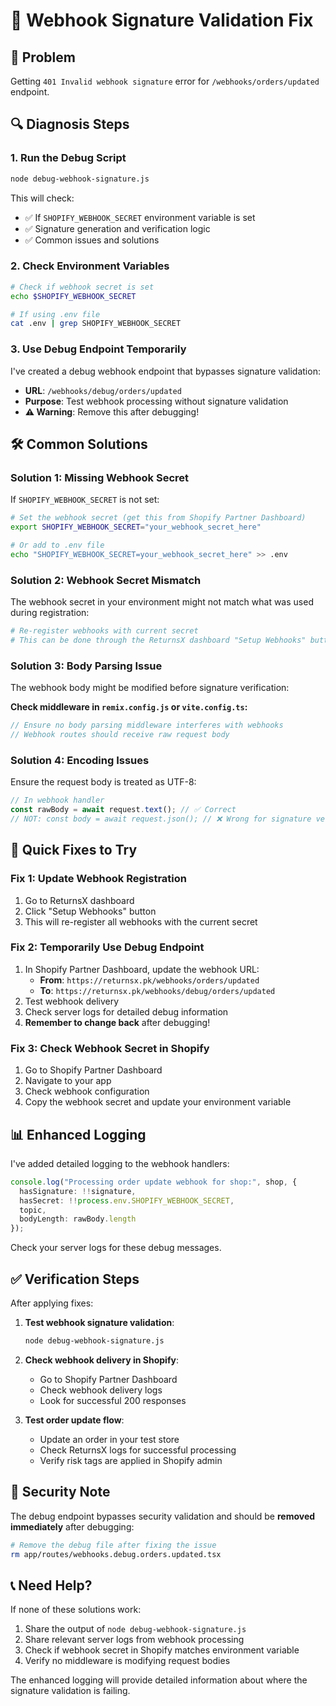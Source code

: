 # 🔧 Webhook Signature Validation Fix

## 🚨 Problem
Getting `401 Invalid webhook signature` error for `/webhooks/orders/updated` endpoint.

## 🔍 Diagnosis Steps

### 1. Run the Debug Script
```bash
node debug-webhook-signature.js
```

This will check:
- ✅ If `SHOPIFY_WEBHOOK_SECRET` environment variable is set
- ✅ Signature generation and verification logic
- ✅ Common issues and solutions

### 2. Check Environment Variables
```bash
# Check if webhook secret is set
echo $SHOPIFY_WEBHOOK_SECRET

# If using .env file
cat .env | grep SHOPIFY_WEBHOOK_SECRET
```

### 3. Use Debug Endpoint Temporarily
I've created a debug webhook endpoint that bypasses signature validation:
- **URL**: `/webhooks/debug/orders/updated`
- **Purpose**: Test webhook processing without signature validation
- **⚠️ Warning**: Remove this after debugging!

## 🛠️ Common Solutions

### Solution 1: Missing Webhook Secret
If `SHOPIFY_WEBHOOK_SECRET` is not set:

```bash
# Set the webhook secret (get this from Shopify Partner Dashboard)
export SHOPIFY_WEBHOOK_SECRET="your_webhook_secret_here"

# Or add to .env file
echo "SHOPIFY_WEBHOOK_SECRET=your_webhook_secret_here" >> .env
```

### Solution 2: Webhook Secret Mismatch
The webhook secret in your environment might not match what was used during registration:

```bash
# Re-register webhooks with current secret
# This can be done through the ReturnsX dashboard "Setup Webhooks" button
```

### Solution 3: Body Parsing Issue
The webhook body might be modified before signature verification:

**Check middleware in `remix.config.js` or `vite.config.ts`:**
```javascript
// Ensure no body parsing middleware interferes with webhooks
// Webhook routes should receive raw request body
```

### Solution 4: Encoding Issues
Ensure the request body is treated as UTF-8:

```typescript
// In webhook handler
const rawBody = await request.text(); // ✅ Correct
// NOT: const body = await request.json(); // ❌ Wrong for signature verification
```

## 🔧 Quick Fixes to Try

### Fix 1: Update Webhook Registration
1. Go to ReturnsX dashboard
2. Click "Setup Webhooks" button
3. This will re-register all webhooks with the current secret

### Fix 2: Temporarily Use Debug Endpoint
1. In Shopify Partner Dashboard, update the webhook URL:
   - **From**: `https://returnsx.pk/webhooks/orders/updated`
   - **To**: `https://returnsx.pk/webhooks/debug/orders/updated`
2. Test webhook delivery
3. Check server logs for detailed debug information
4. **Remember to change back** after debugging!

### Fix 3: Check Webhook Secret in Shopify
1. Go to Shopify Partner Dashboard
2. Navigate to your app
3. Check webhook configuration
4. Copy the webhook secret and update your environment variable

## 📊 Enhanced Logging
I've added detailed logging to the webhook handlers:

```typescript
console.log("Processing order update webhook for shop:", shop, {
  hasSignature: !!signature,
  hasSecret: !!process.env.SHOPIFY_WEBHOOK_SECRET,
  topic,
  bodyLength: rawBody.length
});
```

Check your server logs for these debug messages.

## ✅ Verification Steps

After applying fixes:

1. **Test webhook signature validation**:
   ```bash
   node debug-webhook-signature.js
   ```

2. **Check webhook delivery in Shopify**:
   - Go to Shopify Partner Dashboard
   - Check webhook delivery logs
   - Look for successful 200 responses

3. **Test order update flow**:
   - Update an order in your test store
   - Check ReturnsX logs for successful processing
   - Verify risk tags are applied in Shopify admin

## 🔐 Security Note
The debug endpoint bypasses security validation and should be **removed immediately** after debugging:

```bash
# Remove the debug file after fixing the issue
rm app/routes/webhooks.debug.orders.updated.tsx
```

## 📞 Need Help?
If none of these solutions work:

1. Share the output of `node debug-webhook-signature.js`
2. Share relevant server logs from webhook processing
3. Check if webhook secret in Shopify matches environment variable
4. Verify no middleware is modifying request bodies

The enhanced logging will provide detailed information about where the signature validation is failing.

